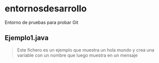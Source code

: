 # entornosdesarrollo
Entorno de pruebas para probar Git

## Ejemplo1.java
> Este fichero es un ejemplo que muestra un hola mundo y crea una variable con un nombre que luego muestra en un mensaje
